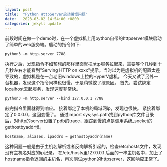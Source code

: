```yaml
---
layout: post
title:  "Python HttpServer启动缓慢问题"
date:   2023-03-02 14:54:00 +0800
categories: jekyll update
---
```

前段时间在做一个demo时，在一个虚拟机上用python自带的httpserver模块启动了简单的web服务端。启动的指令如下:
```
python3 -m http.server 7788
```
执行之后，发现指令不如预想的那样里面就把http服务拉起来，需要等个几秒到十几秒左右才能看到"Serving HTTP on xxxx"提示。当时以为是虚拟机的配置太差导致的，虚拟机是在一台老旧windows上拉的HyperV虚机。
今天又试了另外一台机器，发现这个指令同样也很慢，于是稍微挖了挖原因。
首先，尝试绑定localhost去起服务，发现速度非常快。
```
python3 -m http.server --bind 127.0.0.1 7788
```
敲完指令里面就得到响应。
接着绑定了本机的局域网ip，发现也很快。
紧接着绑定了0.0.0.0，这回变慢了。
通过import sys;sys.path找到python库文件目录后，对http的server设置了pdb的trace，跟踪到慢的点是调用系统_socket的gethostbyaddr慢。
```
hostname, aliases, ipaddrs = gethostbyaddr(name)
```
这种问题一般是由于主机名解析或者反向解析引起的，检查/etc/hosts文件，发现没有主机名对应的ip记录。
在/etc/hosts里127.0.0.1 后面的一串主机名中，加上了hostname指令返回的主机名，再次测试python的httpserver，这回响应正常了。
